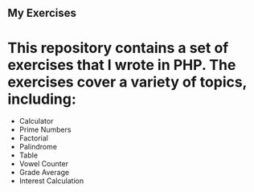 ## My Exercises
# This repository contains a set of exercises that I wrote in PHP. The exercises cover a variety of topics, including:

* Calculator
* Prime Numbers
* Factorial
* Palindrome
* Table
* Vowel Counter
* Grade Average
* Interest Calculation